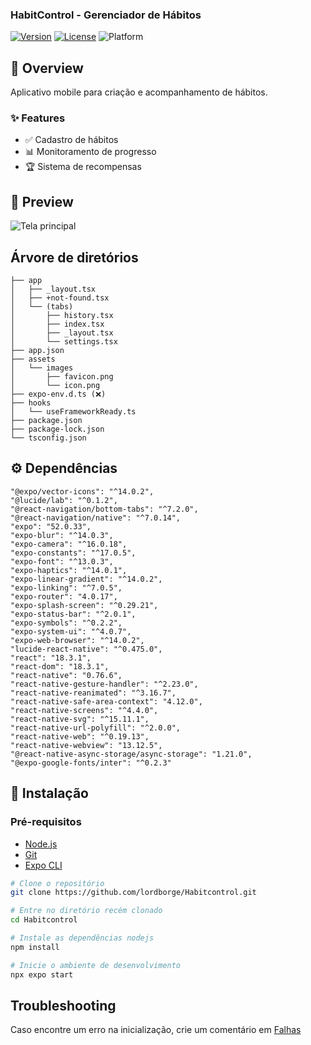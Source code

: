 ### HabitControl - Gerenciador de Hábitos

[![Version](https://img.shields.io/badge/version-1.0.0-blue)](https://github.com/lordborge/habitcontrol)
[![License](https://img.shields.io/badge/license-Artistic_2.0_%2F_MIT-green)](LICENSE)
![Platform](https://img.shields.io/badge/platform-Android-lightgrey)

## 📌 Overview
Aplicativo mobile para criação e acompanhamento de hábitos.

### ✨ Features

- ✅ Cadastro de hábitos
- 📊 Monitoramento de progresso
- 🏆 Sistema de recompensas

## 📸 Preview

![Tela principal](https://i.postimg.cc/DfDhd1Sd/HOME.jpg)

## Árvore de diretórios

	├── app
	│   ├── _layout.tsx
	│   ├── +not-found.tsx
	│   └── (tabs)
	│       ├── history.tsx
	│       ├── index.tsx
	│       ├── _layout.tsx
	│       └── settings.tsx
	├── app.json
	├── assets
	│   └── images
	│       ├── favicon.png
	│       └── icon.png
	├── expo-env.d.ts (❌)
	├── hooks
	│   └── useFrameworkReady.ts
	├── package.json
	├── package-lock.json
	└── tsconfig.json

## ⚙️ Dependências
    "@expo/vector-icons": "^14.0.2",
    "@lucide/lab": "^0.1.2",
    "@react-navigation/bottom-tabs": "^7.2.0",
    "@react-navigation/native": "^7.0.14",
    "expo": "52.0.33",
    "expo-blur": "^14.0.3",
    "expo-camera": "^16.0.18",
    "expo-constants": "^17.0.5",
    "expo-font": "^13.0.3",
    "expo-haptics": "^14.0.1",
    "expo-linear-gradient": "^14.0.2",
    "expo-linking": "^7.0.5",
    "expo-router": "4.0.17",
    "expo-splash-screen": "^0.29.21",
    "expo-status-bar": "^2.0.1",
    "expo-symbols": "^0.2.2",
    "expo-system-ui": "^4.0.7",
    "expo-web-browser": "^14.0.2",
    "lucide-react-native": "^0.475.0",
    "react": "18.3.1",
    "react-dom": "18.3.1",
    "react-native": "0.76.6",
    "react-native-gesture-handler": "^2.23.0",
    "react-native-reanimated": "^3.16.7",
    "react-native-safe-area-context": "4.12.0",
    "react-native-screens": "^4.4.0",
    "react-native-svg": "^15.11.1",
    "react-native-url-polyfill": "^2.0.0",
    "react-native-web": "^0.19.13",
    "react-native-webview": "13.12.5",
    "@react-native-async-storage/async-storage": "1.21.0",
    "@expo-google-fonts/inter": "^0.2.3"


## 🚀 Instalação

### Pré-requisitos
- [Node.js](https://nodejs.org/download)
- [Git](https://git-scm.com/)
- [Expo CLI](https://expo.dev)

```bash
# Clone o repositório
git clone https://github.com/lordborge/Habitcontrol.git 

# Entre no diretório recém clonado
cd Habitcontrol

# Instale as dependências nodejs
npm install

# Inicie o ambiente de desenvolvimento
npx expo start
```
## Troubleshooting

Caso encontre um erro na inicialização, crie um comentário em [Falhas](https://github.com/LordBorge/Habitcontrol/issues/new)
